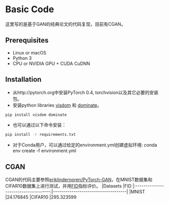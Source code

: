 # Basic Code
这里写的是基于GAN的经典论文的代码复现，目前有CGAN。

## Prerequisites
- Linux or macOS
- Python 3
- CPU or NVIDIA GPU + CUDA CuDNN

## Installation
- 从http://pytorch.org中安装PyTorch 0.4, torchvision以及其它必要的安装包。
- 安装python libraries [visdom](https://github.com/facebookresearch/visdom) 和 [dominate](https://github.com/Knio/dominate)。
```bash
pip install visdom dominate
```
- 也可以通过以下命令安装：
```bash
pip install -r requirements.txt
```
- 对于Conda用户，可以通过给定的environment.yml创建虚拟环境:
conda env create -f environment.yml

## CGAN
CGAN的代码主要参照[eriklindernoren/PyTorch-GAN](https://github.com/eriklindernoren/PyTorch-GAN/blob/master/implementations/cgan/cgan.py)，在MNIST数据集和CIFAR10数据集上进行测试，并用[FID](https://github.com/mseitzer/pytorch-fid)指标评价。
|Datasets                              |FID
|:------------------------------------:|------------------------------------|
|MNIST                                 |24.176845
|CIFAR10                               |295.323599
